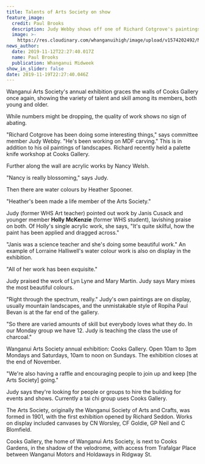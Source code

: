 ```yaml
---
title: Talents of Arts Society on show
feature_image:
  credit: Paul Brooks
  description: Judy Webby shows off one of Richard Cotgrove's paintings.
  image: >-
    https://res.cloudinary.com/whanganuihigh/image/upload/v1574202492/News/Judy_Webby.Midweek_13.11.19.jpg
news_author:
  date: 2019-11-12T22:27:40.017Z
  name: Paul Brooks
  publication: Whanganui Midweek
show_in_slider: false
date: 2019-11-19T22:27:40.046Z
---
```

Wanganui Arts Society's annual exhibition graces the walls of Cooks Gallery once again, showing the variety of talent and skill among its members, both young and older.

While numbers might be dropping, the quality of work shows no sign of abating.

"Richard Cotgrove has been doing some interesting things," says committee member Judy Webby. "He's been working on MDF carving." This is in addition to his oil paintings of landscapes. Richard recently held a palette knife workshop at Cooks Gallery.

Further along the wall are acrylic works by Nancy Welsh.

"Nancy is really blossoming," says Judy.

Then there are water colours by Heather Spooner.

"Heather's been made a life member of the Arts Society."

Judy (former WHS Art teacher) pointed out work by Janis Cusack and younger member **Holly McKenzie** (former WHS student), lavishing praise on both. Of Holly's single acrylic work, she says, "It's quite skilful, how the paint has been applied and dragged across."

"Janis was a science teacher and she's doing some beautiful work."
An example of Lorraine Halliwell's water colour work is also on display in the exhibition.

"All of her work has been exquisite."

Judy praised the work of Lyn Lyne and Mary Martin. Judy says Mary mixes the most beautiful colours.

"Right through the spectrum, really." Judy's own paintings are on display, usually mountain landscapes, and the unmistakable style of Ropiha Paul Bevan is at the far end of the gallery.

"So there are varied amounts of skill but everybody loves what they do. In our Monday group we have 12. Judy is teaching the class the use of charcoal."

Wanganui Arts Society annual exhibition: Cooks Gallery. Open 10am to 3pm Mondays and Saturdays, 10am to noon on Sundays. The exhibition closes at the end of November.

"We're also having a raffle and encouraging people to join up and keep [the Arts Society] going."

Judy says they're looking for people or groups to hire the building for events and shows. Currently a tai chi group uses Cooks Gallery.

The Arts Society, originally the Wanganui Society of Arts and Crafts, was formed in 1901, with the first exhibition opened by Richard Seddon. Works on display included canvases by CN Worsley, CF Goldie, GP Neil and C Blomfield.

Cooks Gallery, the home of Wanganui Arts Society, is next to Cooks Gardens, in the shadow of the velodrome, with access from Trafalgar Place between Wanganui Motors and Holdaways in Ridgway St.
